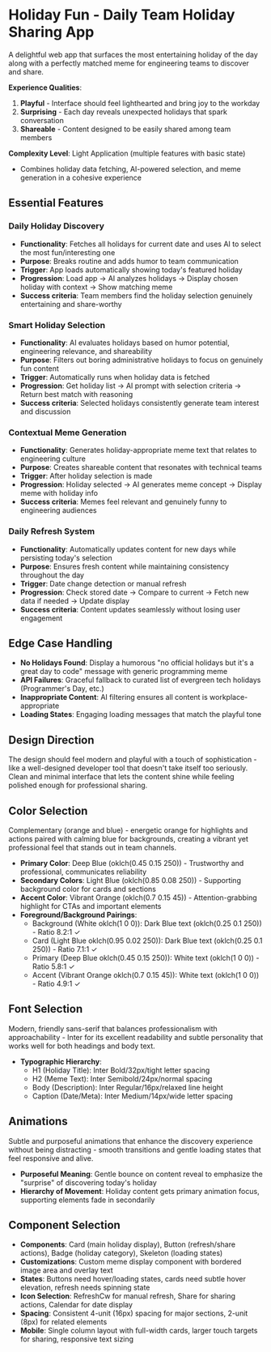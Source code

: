 # Holiday Fun - Daily Team Holiday Sharing App

A delightful web app that surfaces the most entertaining holiday of the day along with a perfectly matched meme for engineering teams to discover and share.

**Experience Qualities**: 
1. **Playful** - Interface should feel lighthearted and bring joy to the workday
2. **Surprising** - Each day reveals unexpected holidays that spark conversation
3. **Shareable** - Content designed to be easily shared among team members

**Complexity Level**: Light Application (multiple features with basic state)
- Combines holiday data fetching, AI-powered selection, and meme generation in a cohesive experience

## Essential Features

### Daily Holiday Discovery
- **Functionality**: Fetches all holidays for current date and uses AI to select the most fun/interesting one
- **Purpose**: Breaks routine and adds humor to team communication
- **Trigger**: App loads automatically showing today's featured holiday
- **Progression**: Load app → AI analyzes holidays → Display chosen holiday with context → Show matching meme
- **Success criteria**: Team members find the holiday selection genuinely entertaining and share-worthy

### Smart Holiday Selection
- **Functionality**: AI evaluates holidays based on humor potential, engineering relevance, and shareability
- **Purpose**: Filters out boring administrative holidays to focus on genuinely fun content
- **Trigger**: Automatically runs when holiday data is fetched
- **Progression**: Get holiday list → AI prompt with selection criteria → Return best match with reasoning
- **Success criteria**: Selected holidays consistently generate team interest and discussion

### Contextual Meme Generation
- **Functionality**: Generates holiday-appropriate meme text that relates to engineering culture
- **Purpose**: Creates shareable content that resonates with technical teams
- **Trigger**: After holiday selection is made
- **Progression**: Holiday selected → AI generates meme concept → Display meme with holiday info
- **Success criteria**: Memes feel relevant and genuinely funny to engineering audiences

### Daily Refresh System
- **Functionality**: Automatically updates content for new days while persisting today's selection
- **Purpose**: Ensures fresh content while maintaining consistency throughout the day
- **Trigger**: Date change detection or manual refresh
- **Progression**: Check stored date → Compare to current → Fetch new data if needed → Update display
- **Success criteria**: Content updates seamlessly without losing user engagement

## Edge Case Handling
- **No Holidays Found**: Display a humorous "no official holidays but it's a great day to code" message with generic programming meme
- **API Failures**: Graceful fallback to curated list of evergreen tech holidays (Programmer's Day, etc.)
- **Inappropriate Content**: AI filtering ensures all content is workplace-appropriate
- **Loading States**: Engaging loading messages that match the playful tone

## Design Direction
The design should feel modern and playful with a touch of sophistication - like a well-designed developer tool that doesn't take itself too seriously. Clean and minimal interface that lets the content shine while feeling polished enough for professional sharing.

## Color Selection
Complementary (orange and blue) - energetic orange for highlights and actions paired with calming blue for backgrounds, creating a vibrant yet professional feel that stands out in team channels.

- **Primary Color**: Deep Blue (oklch(0.45 0.15 250)) - Trustworthy and professional, communicates reliability
- **Secondary Colors**: Light Blue (oklch(0.85 0.08 250)) - Supporting background color for cards and sections
- **Accent Color**: Vibrant Orange (oklch(0.7 0.15 45)) - Attention-grabbing highlight for CTAs and important elements  
- **Foreground/Background Pairings**: 
  - Background (White oklch(1 0 0)): Dark Blue text (oklch(0.25 0.1 250)) - Ratio 8.2:1 ✓
  - Card (Light Blue oklch(0.95 0.02 250)): Dark Blue text (oklch(0.25 0.1 250)) - Ratio 7.1:1 ✓
  - Primary (Deep Blue oklch(0.45 0.15 250)): White text (oklch(1 0 0)) - Ratio 5.8:1 ✓
  - Accent (Vibrant Orange oklch(0.7 0.15 45)): White text (oklch(1 0 0)) - Ratio 4.9:1 ✓

## Font Selection
Modern, friendly sans-serif that balances professionalism with approachability - Inter for its excellent readability and subtle personality that works well for both headings and body text.

- **Typographic Hierarchy**: 
  - H1 (Holiday Title): Inter Bold/32px/tight letter spacing
  - H2 (Meme Text): Inter Semibold/24px/normal spacing  
  - Body (Description): Inter Regular/16px/relaxed line height
  - Caption (Date/Meta): Inter Medium/14px/wide letter spacing

## Animations
Subtle and purposeful animations that enhance the discovery experience without being distracting - smooth transitions and gentle loading states that feel responsive and alive.

- **Purposeful Meaning**: Gentle bounce on content reveal to emphasize the "surprise" of discovering today's holiday
- **Hierarchy of Movement**: Holiday content gets primary animation focus, supporting elements fade in secondarily

## Component Selection
- **Components**: Card (main holiday display), Button (refresh/share actions), Badge (holiday category), Skeleton (loading states)
- **Customizations**: Custom meme display component with bordered image area and overlay text
- **States**: Buttons need hover/loading states, cards need subtle hover elevation, refresh needs spinning state
- **Icon Selection**: RefreshCw for manual refresh, Share for sharing actions, Calendar for date display
- **Spacing**: Consistent 4-unit (16px) spacing for major sections, 2-unit (8px) for related elements
- **Mobile**: Single column layout with full-width cards, larger touch targets for sharing, responsive text sizing